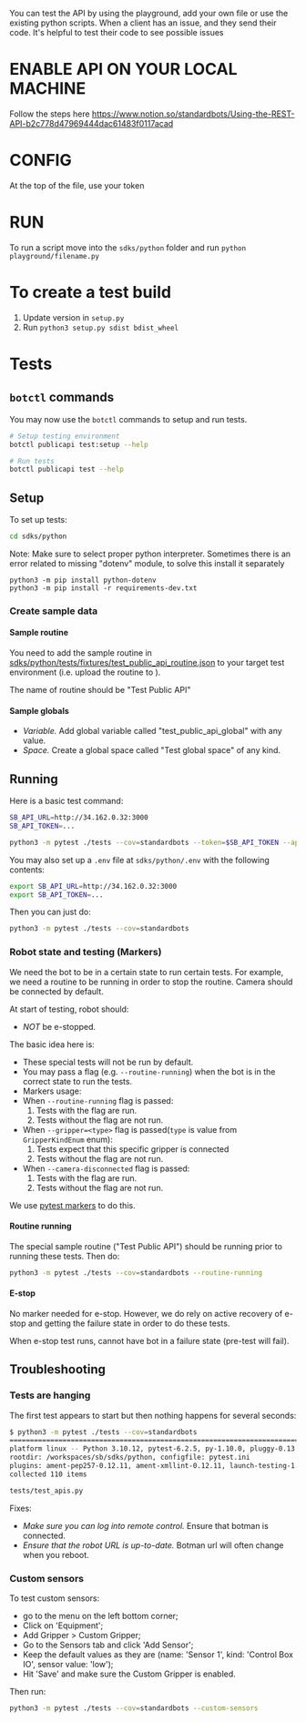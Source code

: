 You can test the API by using the playground, add your own file or use the existing python scripts.
When a client has an issue, and they send their code. It's helpful to test their code to see possible issues

# ENABLE API ON YOUR LOCAL MACHINE

Follow the steps here https://www.notion.so/standardbots/Using-the-REST-API-b2c778d47969444dac61483f0117acad

# CONFIG

At the top of the file, use your token

# RUN

To run a script move into the `sdks/python` folder and run `python playground/filename.py`

# To create a test build

1. Update version in `setup.py`
2. Run `python3 setup.py sdist bdist_wheel`

# Tests

## `botctl` commands

You may now use the `botctl` commands to setup and run tests.

```bash
# Setup testing environment
botctl publicapi test:setup --help

# Run tests
botctl publicapi test --help
```


## Setup

To set up tests:

```bash
cd sdks/python
```

Note: Make sure to select proper python interpreter.
Sometimes there is an error related to missing "dotenv" module, to solve this install it separately

```
python3 -m pip install python-dotenv
python3 -m pip install -r requirements-dev.txt
```

### Create sample data

#### Sample routine

You need to add the sample routine in [sdks/python/tests/fixtures/test_public_api_routine.json](./tests/fixtures/test_public_api_routine.json) to your target test environment (i.e. upload the routine to ).

The name of routine should be "Test Public API"

#### Sample globals

- _Variable._ Add global variable called "test_public_api_global" with any value.
- _Space._ Create a global space called "Test global space" of any kind.


## Running

Here is a basic test command:

```bash
SB_API_URL=http://34.162.0.32:3000
SB_API_TOKEN=...

python3 -m pytest ./tests --cov=standardbots --token=$SB_API_TOKEN --api-url=$SB_API_URL
```

You may also set up a `.env` file at `sdks/python/.env` with the following contents:

```bash
export SB_API_URL=http://34.162.0.32:3000
export SB_API_TOKEN=...
```

Then you can just do:

```bash
python3 -m pytest ./tests --cov=standardbots
```

### Robot state and testing (Markers)

We need the bot to be in a certain state to run certain tests. For example, we need a routine to be running in order to stop the routine. Camera should be connected by default.

At start of testing, robot should:

- _NOT_ be e-stopped.


The basic idea here is:

- These special tests will not be run by default.
- You may pass a flag (e.g. `--routine-running`) when the bot is in the correct state to run the tests.
- Markers usage:
- When `--routine-running` flag is passed:
  1. Tests with the flag are run.
  2. Tests without the flag are not run.
- When `--gripper=<type>` flag is passed(`type` is value from `GripperKindEnum` enum):
  1. Tests expect that this specific gripper is connected
  2. Tests without the flag are not run.
- When `--camera-disconnected` flag is passed:
  1. Tests with the flag are run.
  2. Tests without the flag are not run.

We use [pytest markers](https://docs.pytest.org/en/7.1.x/example/markers.html) to do this.

#### Routine running

The special sample routine ("Test Public API") should be running prior to running these tests. Then do:

```bash
python3 -m pytest ./tests --cov=standardbots --routine-running
```

#### E-stop

No marker needed for e-stop. However, we do rely on active recovery of e-stop and getting the failure state in order to do these tests.

When e-stop test runs, cannot have bot in a failure state (pre-test will fail).

## Troubleshooting

### Tests are hanging

The first test appears to start but then nothing happens for several seconds:

```bash
$ python3 -m pytest ./tests --cov=standardbots
========================================================================================================== test session starts ===========================================================================================================
platform linux -- Python 3.10.12, pytest-6.2.5, py-1.10.0, pluggy-0.13.0
rootdir: /workspaces/sb/sdks/python, configfile: pytest.ini
plugins: ament-pep257-0.12.11, ament-xmllint-0.12.11, launch-testing-1.0.6, launch-testing-ros-0.19.7, ament-flake8-0.12.11, ament-lint-0.12.11, ament-copyright-0.12.11, colcon-core-0.18.1, cov-6.0.0
collected 110 items

tests/test_apis.py
```

Fixes:

- _Make sure you can log into remote control._ Ensure that botman is connected.
- _Ensure that the robot URL is up-to-date._ Botman url will often change when you reboot.

### Custom sensors

To test custom sensors:
- go to the menu on the left bottom corner;
- Click on 'Equipment';
- Add Gripper > Custom Gripper;
- Go to the Sensors tab and click 'Add Sensor';
- Keep the default values as they are (name: 'Sensor 1', kind: 'Control Box IO', sensor value: 'low');
- Hit 'Save' and make sure the Custom Gripper is enabled.

Then run:

```bash
python3 -m pytest ./tests --cov=standardbots --custom-sensors
```
